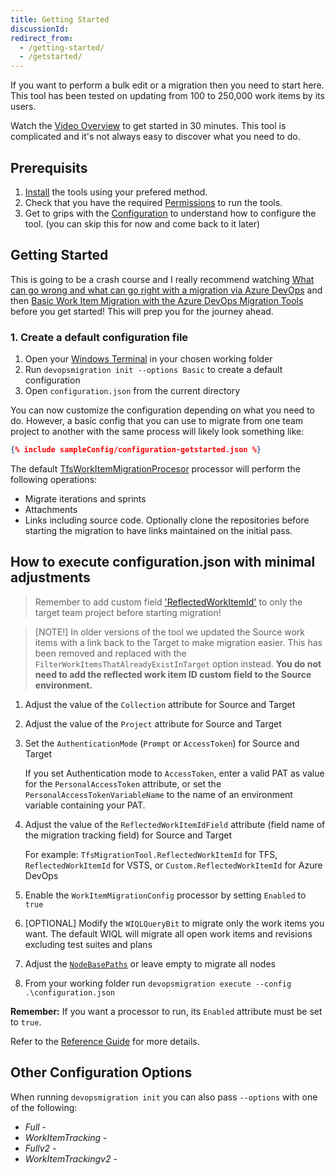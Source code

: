 ```yaml
---
title: Getting Started
discussionId:
redirect_from:
  - /getting-started/
  - /getstarted/
---
```


If you want to perform a bulk edit or a migration then you need to start here. This tool has been tested on updating from 100 to 250,000 work items by its users.

Watch the [Video Overview](https://youtu.be/RCJsST0xBCE) to get started in 30 minutes. This tool is complicated and it's not always easy to discover what you need to do.

## Prerequisits

1. [Install](/setup/installation.md) the tools using your prefered method.
1. Check that you have the required [Permissions](/setup/permissions.md) to run the tools.
1. Get to grips with the [Configuration](./Reference/) to understand how to configure the tool. (you can skip this for now and come back to it later)

## Getting Started

This is going to be a crash course and I really recommend watching [What can go wrong and what can go right with a migration via Azure DevOps](https://youtu.be/3jYFD-6_kZk?si=xxvBoljBWjGAOVuv) and then [Basic Work Item Migration with the Azure DevOps Migration Tools](https://youtu.be/Qt1Ywu_KLrc?si=uEXjLS2pwe244ugV) before you get started! This will prep you for the journey ahead.

### 1. Create a default configuration file

1. Open your [Windows Terminal](https://learn.microsoft.com/en-us/windows/terminal/) in your chosen working folder
2. Run `devopsmigration init --options Basic` to create a default configuration
3. Open `configuration.json` from the current directory

You can now customize the configuration depending on what you need to do. However, a basic config that you can use to migrate from one team project to another with the same process will likely look something like:

```JSON
{% include sampleConfig/configuration-getstarted.json %}
```

The default [TfsWorkItemMigrationProcesor](_reference/reference.processors.tfsworkitemmigrationprocessor.md) processor will perform the following operations:

- Migrate iterations and sprints
- Attachments
- Links including source code. Optionally clone the repositories before starting the migration to have links maintained on the initial pass.

## How to execute configuration.json with minimal adjustments

> Remember to add custom field ['ReflectedWorkItemId'](server-configuration.md) to only the target team project before starting migration!

> [NOTE!]
> In older versions of the tool we updated the Source work items with a link back to the Target to make migration easier. This has been removed and replaced with the `FilterWorkItemsThatAlreadyExistInTarget` option instead. **You do not need to add the reflected work item ID custom field to the Source environment.**

1. Adjust the value of the `Collection` attribute for Source and Target
2. Adjust the value of the `Project` attribute for Source and Target
3. Set the `AuthenticationMode` (`Prompt` or `AccessToken`) for Source and Target

   If you set Authentication mode to `AccessToken`, enter a valid PAT as value
   for the `PersonalAccessToken` attribute, or set the
   `PersonalAccessTokenVariableName` to the name of an environment variable containing your PAT.

4. Adjust the value of the `ReflectedWorkItemIdField` attribute (field name of the migration tracking field) for Source and Target

   For example: `TfsMigrationTool.ReflectedWorkItemId` for TFS, `ReflectedWorkItemId` for VSTS, or `Custom.ReflectedWorkItemId` for Azure DevOps

5. Enable the `WorkItemMigrationConfig` processor by setting `Enabled` to `true`
6. [OPTIONAL] Modify the `WIQLQueryBit` to migrate only the work items you want. The default WIQL will migrate all open work items and revisions excluding test suites and plans
7. Adjust the [`NodeBasePaths`](/docs/Reference/v1/Processors/WorkItemMigrationConfig.md) or leave empty to migrate all nodes
8. From your working folder run `devopsmigration execute --config .\configuration.json`

**Remember:** If you want a processor to run, its `Enabled` attribute must be set to `true`.

Refer to the [Reference Guide](/docs/Reference/index.md) for more details.

## Other Configuration Options

When running `devopsmigration init` you can also pass `--options` with one of the following:

- _Full_ -
- _WorkItemTracking_ -
- _Fullv2_ -
- _WorkItemTrackingv2_ -
